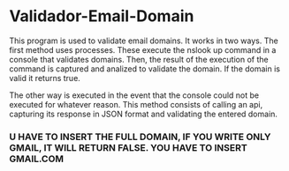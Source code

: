 # Validador-Email-Domain

This program is used to validate email domains. It works in two ways. The first method uses processes. These execute the nslook up command in a console that validates domains. Then, the result of the execution of the command is captured and analized to validate the domain. If the domain is valid it returns true.

The other way is executed in the event that the console could not be executed for whatever reason. This method consists of calling an api, capturing its response in JSON format and validating the entered domain.


### U HAVE TO INSERT THE FULL DOMAIN, IF YOU WRITE ONLY GMAIL, IT WILL RETURN FALSE. YOU HAVE TO INSERT GMAIL.COM
